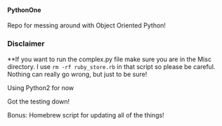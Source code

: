#### PythonOne

Repo for messing around with Object Oriented Python!

### Disclaimer

**If you want to run the complex.py file make sure you are in the Misc directory. I use ```rm -rf ruby_store.rb``` in that script so please be careful. Nothing can really go wrong, but just to be sure!

Using Python2 for now

Got the testing down! 

Bonus: Homebrew script for updating all of the things!
